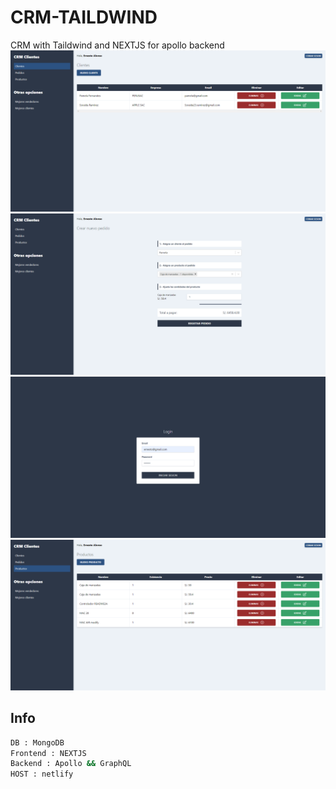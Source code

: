 # CRM-TAILDWIND
CRM with Taildwind and NEXTJS for apollo backend
 ![drawing](https://github.com/AlonsoErnesto/CRM-TAILDWIND/blob/main/img/clientes.png?raw=true)
  ![drawing](https://github.com/AlonsoErnesto/CRM-TAILDWIND/blob/main/img/formulariopedido.png?raw=true)
  ![drawing](https://github.com/AlonsoErnesto/CRM-TAILDWIND/blob/main/img/login.png?raw=true)
  ![drawing](https://github.com/AlonsoErnesto/CRM-TAILDWIND/blob/main/img/productos.png?raw=true)
  
  
 ## Info
```bash
DB : MongoDB
Frontend : NEXTJS
Backend : Apollo && GraphQL
HOST : netlify 

